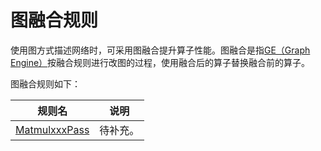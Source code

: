 # 图融合规则
使用图方式描述网络时，可采用图融合提升算子性能。图融合是指[GE（Graph Engine）](https://www.hiascend.com/cann/graph-engine)按融合规则进行改图的过程，使用融合后的算子替换融合前的算子。

图融合规则如下：

| 规则名                             | 说明     |
| ---------------------------------- | -------- |
| [MatmulxxxPass](../math/xxx/xx.md) | 待补充。 |